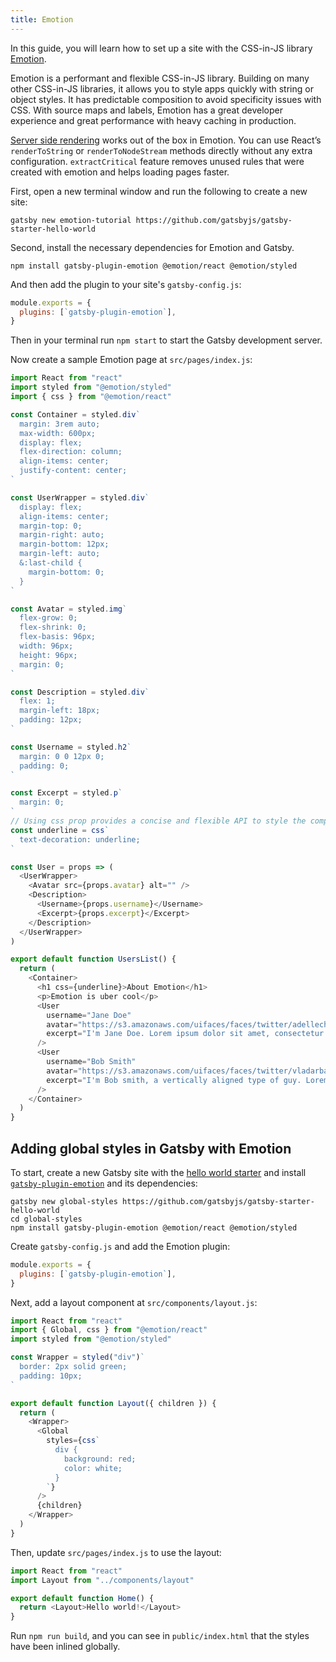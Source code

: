 ```yaml
---
title: Emotion
---
```


In this guide, you will learn how to set up a site with the CSS-in-JS library [Emotion](https://emotion.sh).

Emotion is a performant and flexible CSS-in-JS library. Building on many other CSS-in-JS libraries, it allows you to style apps quickly with string or object styles. It has predictable composition to avoid specificity issues with CSS. With source maps and labels, Emotion has a great developer experience and great performance with heavy caching in production.

[Server side rendering](https://emotion.sh/docs/ssr) works out of the box in Emotion. You can use React’s `renderToString` or `renderToNodeStream` methods directly without any extra configuration. `extractCritical` feature removes unused rules that were created with emotion and helps loading pages faster.

First, open a new terminal window and run the following to create a new site:

```shell
gatsby new emotion-tutorial https://github.com/gatsbyjs/gatsby-starter-hello-world
```

Second, install the necessary dependencies for Emotion and Gatsby.

```shell
npm install gatsby-plugin-emotion @emotion/react @emotion/styled
```

And then add the plugin to your site's `gatsby-config.js`:

```javascript:title=gatsby-config.js
module.exports = {
  plugins: [`gatsby-plugin-emotion`],
}
```

Then in your terminal run `npm start` to start the Gatsby development server.

Now create a sample Emotion page at `src/pages/index.js`:

```jsx:title=src/pages/index.js
import React from "react"
import styled from "@emotion/styled"
import { css } from "@emotion/react"

const Container = styled.div`
  margin: 3rem auto;
  max-width: 600px;
  display: flex;
  flex-direction: column;
  align-items: center;
  justify-content: center;
`

const UserWrapper = styled.div`
  display: flex;
  align-items: center;
  margin-top: 0;
  margin-right: auto;
  margin-bottom: 12px;
  margin-left: auto;
  &:last-child {
    margin-bottom: 0;
  }
`

const Avatar = styled.img`
  flex-grow: 0;
  flex-shrink: 0;
  flex-basis: 96px;
  width: 96px;
  height: 96px;
  margin: 0;
`

const Description = styled.div`
  flex: 1;
  margin-left: 18px;
  padding: 12px;
`

const Username = styled.h2`
  margin: 0 0 12px 0;
  padding: 0;
`

const Excerpt = styled.p`
  margin: 0;
`
// Using css prop provides a concise and flexible API to style the components. //
const underline = css`
  text-decoration: underline;
`

const User = props => (
  <UserWrapper>
    <Avatar src={props.avatar} alt="" />
    <Description>
      <Username>{props.username}</Username>
      <Excerpt>{props.excerpt}</Excerpt>
    </Description>
  </UserWrapper>
)

export default function UsersList() {
  return (
    <Container>
      <h1 css={underline}>About Emotion</h1>
      <p>Emotion is uber cool</p>
      <User
        username="Jane Doe"
        avatar="https://s3.amazonaws.com/uifaces/faces/twitter/adellecharles/128.jpg"
        excerpt="I'm Jane Doe. Lorem ipsum dolor sit amet, consectetur adipisicing elit."
      />
      <User
        username="Bob Smith"
        avatar="https://s3.amazonaws.com/uifaces/faces/twitter/vladarbatov/128.jpg"
        excerpt="I'm Bob smith, a vertically aligned type of guy. Lorem ipsum dolor sit amet, consectetur adipisicing elit."
      />
    </Container>
  )
}
```

## Adding global styles in Gatsby with Emotion

To start, create a new Gatsby site with the [hello world starter](https://github.com/gatsbyjs/gatsby-starter-hello-world) and install [`gatsby-plugin-emotion`](/packages/gatsby-plugin-emotion/) and its dependencies:

```shell
gatsby new global-styles https://github.com/gatsbyjs/gatsby-starter-hello-world
cd global-styles
npm install gatsby-plugin-emotion @emotion/react @emotion/styled
```

Create `gatsby-config.js` and add the Emotion plugin:

```js:title=gatsby-config.js
module.exports = {
  plugins: [`gatsby-plugin-emotion`],
}
```

Next, add a layout component at `src/components/layout.js`:

```jsx:title=src/components/layout.js
import React from "react"
import { Global, css } from "@emotion/react"
import styled from "@emotion/styled"

const Wrapper = styled("div")`
  border: 2px solid green;
  padding: 10px;
`

export default function Layout({ children }) {
  return (
    <Wrapper>
      <Global
        styles={css`
          div {
            background: red;
            color: white;
          }
        `}
      />
      {children}
    </Wrapper>
  )
}
```

Then, update `src/pages/index.js` to use the layout:

```jsx:title=src/pages/index.js
import React from "react"
import Layout from "../components/layout"

export default function Home() {
  return <Layout>Hello world!</Layout>
}
```

Run `npm run build`, and you can see in `public/index.html` that the styles have been inlined globally.
